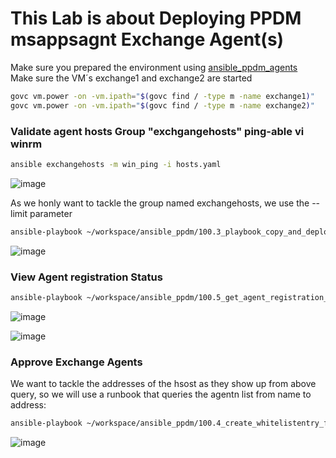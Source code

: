 # This Lab is about Deploying PPDM msappsagnt Exchange Agent(s)


Make sure you prepared the environment using [ansible_ppdm_agents](./01.0_ansible_ppdm_agents.md)   
Make sure the VM´s exchange1 and exchange2 are started
```bash
govc vm.power -on -vm.ipath="$(govc find / -type m -name exchange1)"
govc vm.power -on -vm.ipath="$(govc find / -type m -name exchange2)"
```

### Validate agent hosts Group "exchgangehosts"  ping-able vi winrm

```bash
ansible exchangehosts -m win_ping -i hosts.yaml
```

![image](https://github.com/bob-builds-labs/bob-builds-labs.github.io/assets/8255007/2a783b9b-c581-46ee-ac9e-dfab41b27776)


As we honly want to tackle the group named exchangehosts, we use the --limit parameter

```bash
ansible-playbook ~/workspace/ansible_ppdm/100.3_playbook_copy_and_deploy_windows_agent.yaml -i hosts.yaml --limit exchangehosts, 
```
![image](https://github.com/bob-builds-labs/bob-builds-labs.github.io/assets/8255007/a68d6a4c-ab8e-430a-8731-f0f202141ef4)

### View Agent registration Status

```bash
ansible-playbook ~/workspace/ansible_ppdm/100.5_get_agent_registration_status.yaml
```
![image](https://github.com/bob-builds-labs/bob-builds-labs.github.io/assets/8255007/b7a23f1c-8687-4b58-a8cc-94b1abd4c1e1)

![image](https://github.com/bob-builds-labs/bob-builds-labs.github.io/assets/8255007/15c5d4ab-b22b-4a1a-9797-ae9e4f2bf34b)


### Approve Exchange Agents
We want to tackle the addresses of the hsost as they show up from above query, so we will use a runbook that queries the agentn list from name to address:
```bash
ansible-playbook ~/workspace/ansible_ppdm/100.4_create_whitelistentry_from_addressquery.yaml -e "host_list=exchange1.demo.local,exchange2.demo.local"
```
![image](https://github.com/bob-builds-labs/bob-builds-labs.github.io/assets/8255007/defb37ff-8cc4-4dde-8a9b-2c2c8788cbe4)

